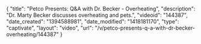 {
    "title": "Petco Presents: Q&A with Dr. Becker - Overheating",
    "description": "Dr. Marty Becker discusses overheating and pets.",
    "videoid": "144387",
    "date_created": "1394588981",
    "date_modified": "1418181170",
    "type": "captivate",
    "layout": "video",
    "url": "\/v\/petco-presents-q-a-with-dr-becker-overheating\/144387"
}
